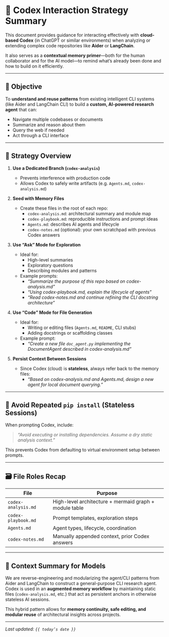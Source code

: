 # 🧠 Codex Interaction Strategy Summary

This document provides guidance for interacting effectively with **cloud-based Codex** (in ChatGPT or similar environments) when analyzing or extending complex code repositories like **Aider** or **LangChain**.

It also serves as a **contextual memory primer**—both for the human collaborator and for the AI model—to remind what’s already been done and how to build on it efficiently.

---

## 🎯 Objective

To **understand and reuse patterns** from existing intelligent CLI systems (like Aider and LangChain CLI) to build a **custom, AI-powered research agent** that can:
- Navigate multiple codebases or documents
- Summarize and reason about them
- Query the web if needed
- Act through a CLI interface

---

## 🧩 Strategy Overview

1. **Use a Dedicated Branch (`codex-analysis`)**
   - Prevents interference with production code
   - Allows Codex to safely write artifacts (e.g. `Agents.md`, `codex-analysis.md`)

2. **Seed with Memory Files**
   - Create these files in the root of each repo:
     - `codex-analysis.md`: architectural summary and module map
     - `codex-playbook.md`: reproducible instructions and prompt ideas
     - `Agents.md`: describes AI agents and lifecycle
     - `codex-notes.md` (optional): your own scratchpad with previous Codex answers

3. **Use “Ask” Mode for Exploration**
   - Ideal for:
     - High-level summaries
     - Exploratory questions
     - Describing modules and patterns
   - Example prompts:
     - _“Summarize the purpose of this repo based on codex-analysis.md”_
     - _“Using codex-playbook.md, explain the lifecycle of agents”_
     - _“Read codex-notes.md and continue refining the CLI docstring architecture”_

4. **Use “Code” Mode for File Generation**
   - Ideal for:
     - Writing or editing files (`Agents.md`, `README`, CLI stubs)
     - Adding docstrings or scaffolding classes
   - Example prompt:
     - _“Create a new file `doc_agent.py` implementing the DocumentAgent described in codex-analysis.md”_

5. **Persist Context Between Sessions**
   - Since Codex (cloud) is **stateless**, always refer back to the memory files:
     - _“Based on codex-analysis.md and Agents.md, design a new agent for local document querying.”_

---

## 🛑 Avoid Repeated `pip install` (Stateless Sessions)
When prompting Codex, include:

> _“Avoid executing or installing dependencies. Assume a dry static analysis context.”_

This prevents Codex from defaulting to virtual environment setup between prompts.

---

## 🗃 File Roles Recap

| File              | Purpose                                                  |
|-------------------|----------------------------------------------------------|
| `codex-analysis.md` | High-level architecture + mermaid graph + module table |
| `codex-playbook.md` | Prompt templates, exploration steps                    |
| `Agents.md`         | Agent types, lifecycle, coordination                   |
| `codex-notes.md`    | Manually appended context, prior Codex answers         |

---

## 🧠 Context Summary for Models

We are reverse-engineering and modularizing the agent/CLI patterns from Aider and LangChain to construct a general-purpose CLI research agent. Codex is used in an **augmented memory workflow** by maintaining static files (`codex-analysis.md`, etc.) that act as persistent anchors in otherwise stateless AI sessions.

This hybrid pattern allows for **memory continuity, safe editing, and modular reuse** of architectural insights across projects.

---
_Last updated: `{{ today’s date }}`_
